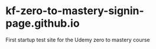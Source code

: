 # kf-zero-to-mastery-signin-page.github.io
First startup test site for the Udemy zero to mastery course

